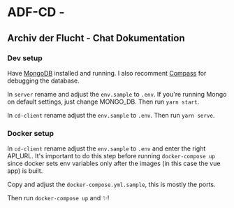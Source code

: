 # ADF-CD -
## Archiv der Flucht - Chat Dokumentation

### Dev setup

Have [MongoDB](https://www.mongodb.com/) installed and running. I also recomment [Compass](https://www.mongodb.com/products/compass) for debugging the database.

In `server` rename and adjust the `env.sample` to `.env`. If you're running Mongo on default settings, just change MONGO_DB. Then run `yarn start`.

In `cd-client` rename adjust the `env.sample` to `.env`. Then run `yarn serve`.

### Docker setup

In `cd-client` rename adjust the `env.sample` to `.env` and enter the right API_URL. It's important to do this step before running `docker-compose up` since docker sets env variables only after the images (in this case the vue app) is built.

Copy and adjust the `docker-compose.yml.sample`, this is mostly the ports.

Then run `docker-compose up` and :sparkles:!
